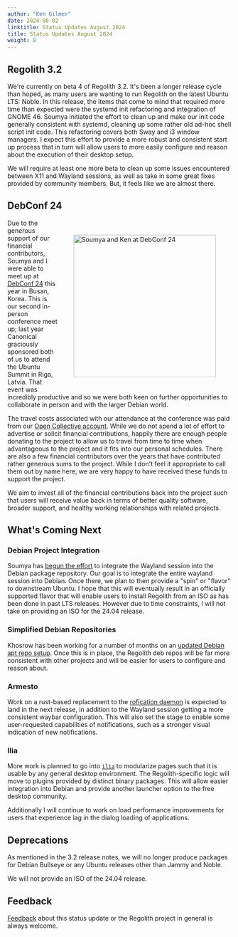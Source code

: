 ```yaml
---
author: "Ken Gilmer"
date: 2024-08-02
linktitle: Status Updates August 2024
title: Status Updates August 2024
weight: 8
---
```


## Regolith 3.2 

We're currently on beta 4 of Regolith 3.2.  It's been a longer release cycle than hoped, as many users are wanting to run Regolith on the latest Ubuntu LTS: Noble.  In this release, the items that come to mind that required more time than expected were the systemd init refactoring and integration of GNOME 46.  Soumya initiated the effort to clean up and make our init code generally consistent with systemd, cleaning up some rather old ad-hoc shell script init code.  This refactoring covers both Sway and i3 window managers.  I expect this effort to provide a more robust and consistent start up process that in turn will allow users to more easily configure and reason about the execution of their desktop setup.

We will require at least one more beta to clean up some issues encountered between X11 and Wayland sessions, as well as take in some great fixes provided by community members.   But, it feels like we are almost there.

## DebConf 24 

<img src="/images/posts/PXL_20240729_102150414.jpg" alt="Soumya and Ken at DebConf 24" title="Soumya and Ken at DebConf 24" width="320" style="float: right; margin: 35px;"/>

Due to the generous support of our financial contributors, Soumya and I were able to meet up at [DebConf 24](https://debconf24.debconf.org/) this year in Busan, Korea.  This is our second in-person conference meet up; last year Canonical graciously sponsored both of us to attend the Ubuntu Summit in Riga, Latvia.  That event was incredibly productive and so we were both keen on further opportunities to collaborate in person and with the larger Debian world.

The travel costs associated with our attendance at the conference was paid from our [Open Collective account](https://opencollective.com/regolith/donate).  While we do not spend a lot of effort to advertise or solicit financial contributions, happily there are enough people donating to the project to allow us to travel from time to time when advantageous to the project and it fits into our personal schedules. There are also a few financial contributors over the years that have contributed rather generous sums to the project.  While I don't feel it appropriate to call them out by name here, we are very happy to have received these funds to support the project.  

We aim to invest all of the financial contributions back into the project such that users will receive value back in terms of better quality software, broader support, and healthy working relationships with related projects.

## What's Coming Next

### Debian Project Integration

Soumya has [begun the effort](https://packages.debian.org/sid/trawld) to integrate the Wayland session into the Debian package repository.  Our goal is to integrate the entire wayland session into Debian.  Once there, we plan to then provide a "spin" or "flavor" to downstream Ubuntu.  I hope that this will eventually result in an officially supported flavor that will enable users to install Regolith from an ISO as has been done in past LTS releases.  However due to time constraints, I will not take on providing an ISO for the 24.04 release.

### Simplified Debian Repositories

Khosrow has been working for a number of months on an [updated Debian apt repo setup](https://github.com/regolith-linux/voulage/pull/38).  Once this is in place, the Regolith deb repos will be far more consistent with other projects and will be easier for users to configure and reason about.

### Armesto

Work on a rust-based replacement to the [rofication daemon](https://github.com/regolith-linux/armesto) is expected to land in the next release, in addition to the Wayland session getting a more consistent waybar configuration.  This will also set the stage to enable some user-requested capabilities of notifications, such as a stronger visual indication of new notifications.

### Ilia

More work is planned to go into [`ilia`](https://github.com/regolith-linux/ilia) to modularize pages such that it is usable by any general desktop environment.  The Regolith-specific logic will move to plugins provided by distinct binary packages.  This will allow easier integration into Debian and provide another launcher option to the free desktop community.

Additionally I will continue to work on load performance improvements for users that experience lag in the dialog loading of applications.

## Deprecations

As mentioned in the 3.2 release notes, we will no longer produce packages for Debian Bullseye or any Ubuntu releases other than Jammy and Noble.  

We will not provide an ISO of the 24.04 release.

## Feedback

[Feedback](https://github.com/orgs/regolith-linux/discussions) about this status update or the Regolith project in general is always welcome.
